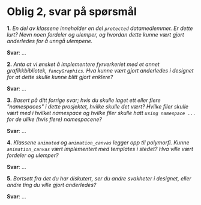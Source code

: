 # Oblig 2, svar på spørsmål

**1.** *En del av klassene inneholder en del `protected` datamedlemmer. Er dette lurt? Nevn noen fordeler og ulemper, og hvordan dette kunne vært gjort anderledes for å unngå ulempene.*
  
**Svar**: ...

**2.** *Anta at vi ønsket å implementere fyrverkeriet med et annet grafikkbibliotek, `fancyGraphics`. Hva kunne vært gjort anderledes i designet for at dette skulle kunne blitt gjort enklere?*
  
**Svar**: ...

**3.** *Basert på ditt forrige svar; hvis du skulle laget ett eller flere "namespaces" i dette prosjektet, hvilke skulle det vært? Hvilke filer skulle vært med i hvilket namespace og hvilke filer skulle hatt `using namespace ...` for de ulike (hvis flere) namespacene?*

**Svar**: ...

**4.** *Klassene `animated` og `animation_canvas` legger opp til polymorfi. Kunne `animation_canvas` vært implementert med templates i stedet? Hva ville vært fordeler og ulemper?*

**Svar**: ...

**5.** *Bortsett fra det du har diskutert, ser du andre svakheter i designet, eller andre ting du ville gjort anderledes?*

**Svar**: ...